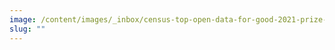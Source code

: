 ```yaml
---
image: /content/images/_inbox/census-top-open-data-for-good-2021-prize-challenge-logo.png
slug: ""
---
```

